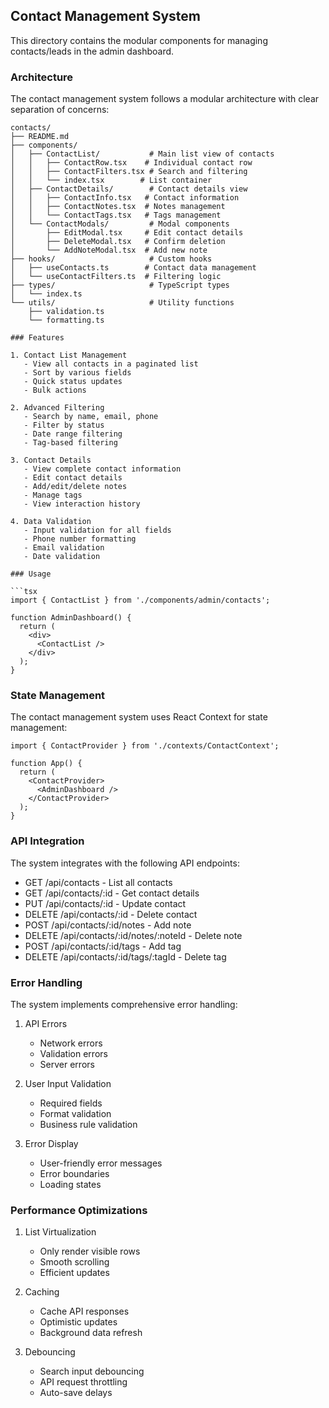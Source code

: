 ## Contact Management System

This directory contains the modular components for managing contacts/leads in the admin dashboard.

### Architecture

The contact management system follows a modular architecture with clear separation of concerns:

```
contacts/
├── README.md
├── components/
│   ├── ContactList/           # Main list view of contacts
│   │   ├── ContactRow.tsx    # Individual contact row
│   │   ├── ContactFilters.tsx # Search and filtering
│   │   └── index.tsx        # List container
│   ├── ContactDetails/        # Contact details view
│   │   ├── ContactInfo.tsx   # Contact information
│   │   ├── ContactNotes.tsx  # Notes management
│   │   └── ContactTags.tsx   # Tags management
│   └── ContactModals/         # Modal components
│       ├── EditModal.tsx     # Edit contact details
│       ├── DeleteModal.tsx   # Confirm deletion
│       └── AddNoteModal.tsx  # Add new note
├── hooks/                     # Custom hooks
│   ├── useContacts.ts        # Contact data management
│   └── useContactFilters.ts  # Filtering logic
├── types/                     # TypeScript types
│   └── index.ts
└── utils/                     # Utility functions
    ├── validation.ts
    └── formatting.ts

### Features

1. Contact List Management
   - View all contacts in a paginated list
   - Sort by various fields
   - Quick status updates
   - Bulk actions

2. Advanced Filtering
   - Search by name, email, phone
   - Filter by status
   - Date range filtering
   - Tag-based filtering

3. Contact Details
   - View complete contact information
   - Edit contact details
   - Add/edit/delete notes
   - Manage tags
   - View interaction history

4. Data Validation
   - Input validation for all fields
   - Phone number formatting
   - Email validation
   - Date validation

### Usage

```tsx
import { ContactList } from './components/admin/contacts';

function AdminDashboard() {
  return (
    <div>
      <ContactList />
    </div>
  );
}
```

### State Management

The contact management system uses React Context for state management:

```tsx
import { ContactProvider } from './contexts/ContactContext';

function App() {
  return (
    <ContactProvider>
      <AdminDashboard />
    </ContactProvider>
  );
}
```

### API Integration

The system integrates with the following API endpoints:

- GET /api/contacts - List all contacts
- GET /api/contacts/:id - Get contact details
- PUT /api/contacts/:id - Update contact
- DELETE /api/contacts/:id - Delete contact
- POST /api/contacts/:id/notes - Add note
- DELETE /api/contacts/:id/notes/:noteId - Delete note
- POST /api/contacts/:id/tags - Add tag
- DELETE /api/contacts/:id/tags/:tagId - Delete tag

### Error Handling

The system implements comprehensive error handling:

1. API Errors
   - Network errors
   - Validation errors
   - Server errors

2. User Input Validation
   - Required fields
   - Format validation
   - Business rule validation

3. Error Display
   - User-friendly error messages
   - Error boundaries
   - Loading states

### Performance Optimizations

1. List Virtualization
   - Only render visible rows
   - Smooth scrolling
   - Efficient updates

2. Caching
   - Cache API responses
   - Optimistic updates
   - Background data refresh

3. Debouncing
   - Search input debouncing
   - API request throttling
   - Auto-save delays